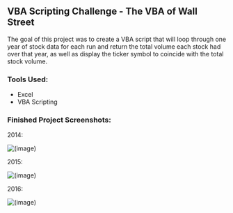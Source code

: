 ## VBA Scripting Challenge - The VBA of Wall Street
The goal of this project was to create a VBA script that will loop through one year of stock data for each run and return the total volume each stock had over that year, as well as display the ticker symbol to coincide with the total stock volume.

### Tools Used: 
- Excel
- VBA Scripting 

### Finished Project Screenshots: 
2014: 

![(image)](https://github.com/lmchvz/VBA_Scripting-Challenge/blob/master/2014_ScreenShot.png)

2015:

![(image)](https://github.com/lmchvz/VBA_Scripting-Challenge/blob/master/2015_ScreenShot.png)

2016:

![(image)](https://github.com/lmchvz/VBA_Scripting-Challenge/blob/master/2016_ScreenShot.png)

